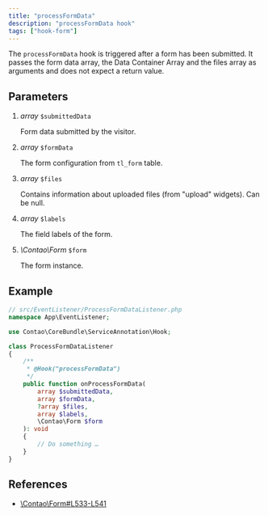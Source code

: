 ```yaml
---
title: "processFormData"
description: "processFormData hook"
tags: ["hook-form"]
---
```



The `processFormData` hook is triggered after a form has been submitted. It
passes the form data array, the Data Container Array and the files array as
arguments and does not expect a return value.


## Parameters

1. *array* `$submittedData`

    Form data submitted by the visitor.

2. *array* `$formData`

    The form configuration from `tl_form` table.

3. *array* `$files`

    Contains information about uploaded files (from "upload" widgets). Can be null.

4. *array* `$labels`
    
    The field labels of the form.

5. *\Contao\Form* `$form`

    The form instance.
 

## Example

```php
// src/EventListener/ProcessFormDataListener.php
namespace App\EventListener;

use Contao\CoreBundle\ServiceAnnotation\Hook;

class ProcessFormDataListener
{
    /**
     * @Hook("processFormData")
     */
    public function onProcessFormData(
        array $submittedData, 
        array $formData, 
        ?array $files, 
        array $labels, 
        \Contao\Form $form
    ): void
    {
        // Do something …
    }
}
```


## References

* [\Contao\Form#L533-L541](https://github.com/contao/contao/blob/4.7.6/core-bundle/src/Resources/contao/forms/Form.php#L533-L541)
